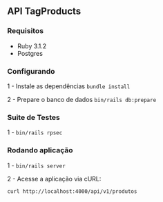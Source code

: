 ## API TagProducts 

### Requisitos 

- Ruby 3.1.2
- Postgres

### Configurando 

1 - Instale as dependências ``bundle install`` 

2 - Prepare o banco de dados ``bin/rails db:prepare``

### Suite de Testes 

1 - ``bin/rails rpsec``

### Rodando aplicação 

1 - ``bin/rails server`` 

2 - Acesse a aplicação via cURL:

```bash
curl http://localhost:4000/api/v1/produtos 
```


